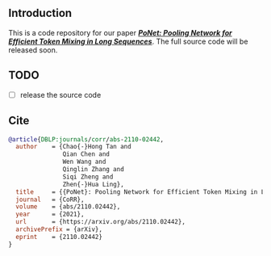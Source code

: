 ## Introduction

This is a code repository for our paper ***[PoNet: Pooling Network for Efficient Token Mixing in Long Sequences](https://arxiv.org/abs/2110.02442)***.
The full source code will be released soon.


## TODO

- [ ] release the source code

## Cite

```bibtex
@article{DBLP:journals/corr/abs-2110-02442,
  author    = {Chao{-}Hong Tan and
               Qian Chen and
               Wen Wang and
               Qinglin Zhang and
               Siqi Zheng and
               Zhen{-}Hua Ling},
  title     = {{PoNet}: Pooling Network for Efficient Token Mixing in Long Sequences},
  journal   = {CoRR},
  volume    = {abs/2110.02442},
  year      = {2021},
  url       = {https://arxiv.org/abs/2110.02442},
  archivePrefix = {arXiv},
  eprint    = {2110.02442}
}
```
